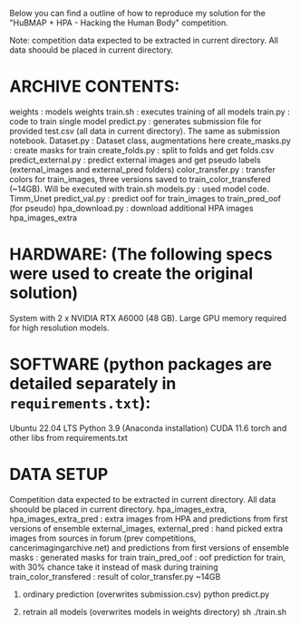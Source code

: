 Below you can find a outline of how to reproduce my solution for the "HuBMAP + HPA - Hacking the Human Body" competition.

Note: competition data expected to be extracted in current directory. All data shoould be placed in current directory.


# ARCHIVE CONTENTS:
weights                         : models weights
train.sh                        : executes training of all models
train.py                        : code to train single model
predict.py                      : generates submission file for provided test.csv (all data in current directory). The same as submission notebook.
Dataset.py                      : Dataset class, augmentations here
create_masks.py                 : create masks for train
create_folds.py                 : split to folds and get folds.csv
predict_external.py             : predict external images and get pseudo labels (external_images and external_pred folders)
color_transfer.py               : transfer colors for train_images, three versions saved to train_color_transfered (~14GB). Will be executed with train.sh
models.py                       : used model code. Timm_Unet
predict_val.py                  : predict oof for train_images to train_pred_oof (for pseudo)
hpa_download.py                 : download additional HPA images hpa_images_extra


# HARDWARE: (The following specs were used to create the original solution)
System with 2 x NVIDIA RTX A6000 (48 GB). Large GPU memory required for high resolution models.


# SOFTWARE (python packages are detailed separately in `requirements.txt`):
Ubuntu 22.04 LTS
Python 3.9 (Anaconda installation)
CUDA 11.6
torch and other libs from requirements.txt


# DATA SETUP
Competition data expected to be extracted in current directory. All data shoould be placed in current directory.
hpa_images_extra, hpa_images_extra_pred     : extra images from HPA and predictions from first versions of ensemble
external_images, external_pred              : hand picked extra images from sources in forum (prev competitions, cancerimagingarchive.net) and predictions from first versions of ensemble
masks                                       : generated masks for train
train_pred_oof                              : oof prediction for train, with 30% chance take it instead of mask during training
train_color_transfered                      : result of color_transfer.py ~14GB


1) ordinary prediction (overwrites submission.csv)
python predict.py

2) retrain all models (overwrites models in weights directory)
sh ./train.sh
